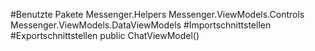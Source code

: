 #Benutzte Pakete
Messenger.Helpers
Messenger.ViewModels.Controls
Messenger.ViewModels.DataViewModels
#Importschnittstellen
#Exportschnittstellen
public ChatViewModel()
